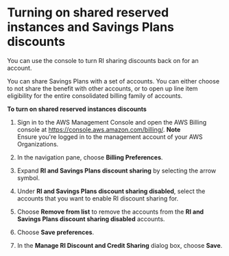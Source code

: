 # Turning on shared reserved instances and Savings Plans discounts<a name="ri-turn-on-process"></a>

You can use the console to turn RI sharing discounts back on for an account\.

You can share Savings Plans with a set of accounts\. You can either choose to not share the benefit with other accounts, or to open up line item eligibility for the entire consolidated billing family of accounts\.

**To turn on shared reserved instances discounts**

1. Sign in to the AWS Management Console and open the AWS Billing console at [https://console\.aws\.amazon\.com/billing/](https://console.aws.amazon.com/billing/)\.
**Note**  
Ensure you're logged in to the management account of your AWS Organizations\.

1. In the navigation pane, choose **Billing Preferences**\.

1. Expand **RI and Savings Plans discount sharing** by selecting the arrow symbol\. 

1. Under **RI and Savings Plans discount sharing disabled**, select the accounts that you want to enable RI discount sharing for\.

1. Choose **Remove from list** to remove the accounts from the **RI and Savings Plans discount sharing disabled** accounts\.

1. Choose **Save preferences**\.

1. In the **Manage RI Discount and Credit Sharing** dialog box, choose **Save**\.
